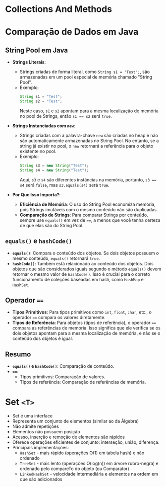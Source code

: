 # Collections And Methods

# Comparação de Dados em Java

## String Pool em Java
- **Strings Literais**:
  - Strings criadas de forma literal, como `String s1 = "Test";`, são armazenadas em um pool especial de memória chamado "String Pool".
  - Exemplo:
    ```java
    String s1 = "Test";
    String s2 = "Test";
    ```
    Neste caso, `s1` e `s2` apontam para a mesma localização de memória no pool de Strings, então `s1 == s2` será `true`.

- **Strings Instanciadas com `new`**:
  - Strings criadas com a palavra-chave `new` são criadas no heap e não são automaticamente armazenadas no String Pool. No entanto, se a string já existir no pool, o `new` retornará a referência para o objeto existente no pool.
  - Exemplo:
    ```java
    String s3 = new String("Test");
    String s4 = new String("Test");
    ```
    Aqui, `s3` e `s4` são diferentes instâncias na memória, portanto, `s3 == s4` será `false`, mas `s3.equals(s4)` será `true`.

- **Por Que Isso Importa?**:
  - **Eficiência de Memória**: O uso do String Pool economiza memória, pois Strings imutáveis com o mesmo conteúdo não são duplicadas.
  - **Comparação de Strings**: Para comparar Strings por conteúdo, sempre use `equals()` em vez de `==`, a menos que você tenha certeza de que elas são do String Pool.

## `equals()` e `hashCode()`

- **`equals()`**: Compara o conteúdo dos objetos. Se dois objetos possuem o mesmo conteúdo, `equals()` retornará `true`.
- **`hashCode()`**: Também está relacionado ao conteúdo dos objetos. Dois objetos que são considerados iguais segundo o método `equals()` devem retornar o mesmo valor de `hashCode()`. Isso é crucial para o correto funcionamento de coleções baseadas em hash, como `HashMap` e `HashSet`.

## Operador `==`

- **Tipos Primitivos**: Para tipos primitivos como `int`, `float`, `char`, etc., o operador `==` compara os valores diretamente.
- **Tipos de Referência**: Para objetos (tipos de referência), o operador `==` compara as referências de memória. Isso significa que ele verifica se os dois objetos apontam para a mesma localização de memória, e não se o conteúdo dos objetos é igual.

## Resumo

- **`equals()` e `hashCode()`**: Comparação de conteúdo.
- **`==`**:
  - Tipos primitivos: Comparação de valores.
  - Tipos de referência: Comparação de referências de memória.

# Set `<T>`
- Set é uma interface
- Representa um conjunto de elementos (similar ao da Álgebra)
- Não admite repetições
- Elementos não possuem posição
- Acesso, inserção e remoção de elementos são rápidos
- Oferece operações eficientes de conjunto: interseção, união, diferença.
- Principais implementações:
  - `HashSet` - mais rápido (operações O(1) em tabela hash) e não ordenado
  - `TreeSet` - mais lento (operações O(log(n)) em árvore rubro-negra) e ordenado pelo
  compareTo do objeto (ou Comparator)
  - `LinkedHashSet` - velocidade intermediária e elementos na ordem em que são adicionados 